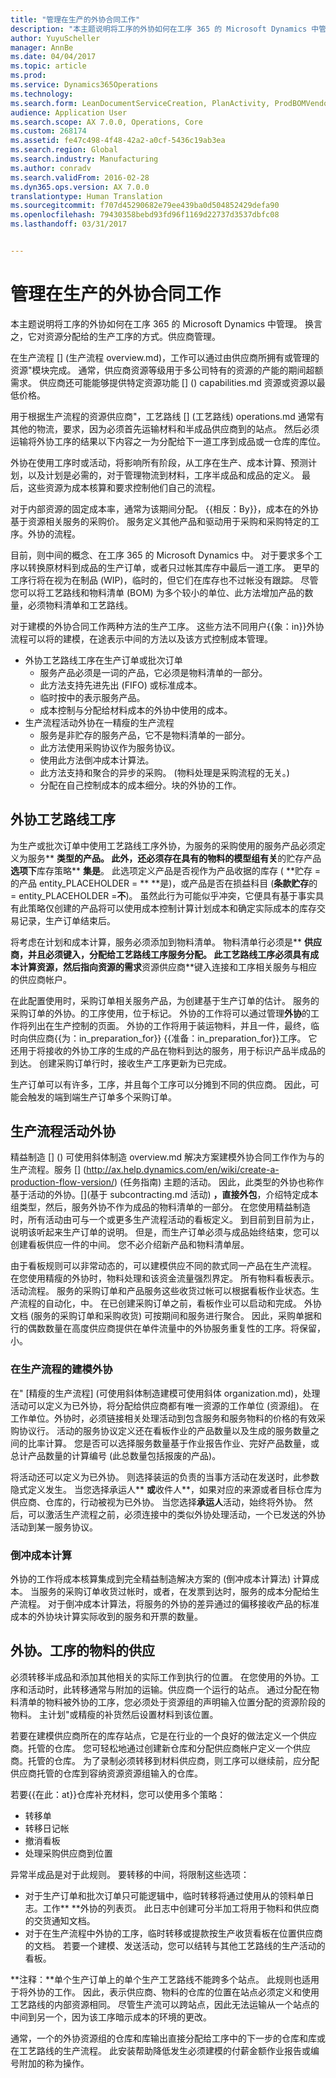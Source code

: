 ```yaml
---
title: "管理在生产的外协合同工作"
description: "本主题说明将工序的外协如何在工序 365 的 Microsoft Dynamics 中管理。 换言之，它对资源分配给的生产工序的方式。供应商管理。"
author: YuyuScheller
manager: AnnBe
ms.date: 04/04/2017
ms.topic: article
ms.prod: 
ms.service: Dynamics365Operations
ms.technology: 
ms.search.form: LeanDocumentServiceCreation, PlanActivity, ProdBOMVendorListPage, ProdRoute, ProdTable, ProdTableListPage, PurchAgreementSubcontractorLookup, RouteTable, WrkCtrResourceGroup
audience: Application User
ms.search.scope: AX 7.0.0, Operations, Core
ms.custom: 268174
ms.assetid: fe47c498-4f48-42a2-a0cf-5436c19ab3ea
ms.search.region: Global
ms.search.industry: Manufacturing
ms.author: conradv
ms.search.validFrom: 2016-02-28
ms.dyn365.ops.version: AX 7.0.0
translationtype: Human Translation
ms.sourcegitcommit: f707d45290682e79ee439ba0d504852429defa90
ms.openlocfilehash: 79430358bebd93fd96f1169d22737d3537dbfc08
ms.lasthandoff: 03/31/2017


---
```


# <a name="manage-subcontracting-work-in-production"></a>管理在生产的外协合同工作

本主题说明将工序的外协如何在工序 365 的 Microsoft Dynamics 中管理。 换言之，它对资源分配给的生产工序的方式。供应商管理。

在生产流程 [] (生产流程 overview.md)，工作可以通过由供应商所拥有或管理的资源"模块完成。 通常，供应商资源等级用于多公司特有的资源的产能的期间超额需求。 供应商还可能能够提供特定资源功能 [] () capabilities.md 资源或资源以最低价格。  

用于根据生产流程的资源供应商"，工艺路线 [] (工艺路线) operations.md 通常有其他的物流，要求，因为必须首先运输材料和半成品供应商到的站点。 然后必须运输将外协工序的结果以下内容之一为分配给下一道工序到成品或一仓库的库位。  

外协在使用工序时或活动，将影响所有阶段，从工序在生产、成本计算、预测计划，以及计划是必需的，对于管理物流到材料，工序半成品和成品的定义。 最后，这些资源为成本核算和要求控制他们自己的流程。  

对于内部资源的固定成本率，通常为该期间分配。 {{相反：By}}，成本在的外协基于资源相关服务的采购价。 服务定义其他产品和驱动用于采购和采购特定的工序。外协的流程。  

目前，则中间的概念、在工序 365 的 Microsoft Dynamics 中。 对于要求多个工序以转换原材料到成品的生产订单，或者只过帐其库存中最后一道工序。 更早的工序行将在视为在制品 (WIP)，临时的，但它们在库存也不过帐没有跟踪。 尽管您可以将工艺路线和物料清单 (BOM) 为多个较小的单位、此方法增加产品的数量，必须物料清单和工艺路线。  

对于建模的外协合同工作两种方法的生产工序。 这些方法不同用户{{象：in}}外协流程可以将的建模，在途表示中间的方法以及该方式控制成本管理。

-   外协工艺路线工序在生产订单或批次订单
    -   服务产品必须是一词的产品，它必须是物料清单的一部分。
    -   此方法支持先进先出 (FIFO) 或标准成本。
    -   临时按中的表示服务产品。
    -   成本控制与分配给材料成本的外协中使用的成本。
-   生产流程活动外协在一精瘦的生产流程
    -   服务是非贮存的服务产品，它不是物料清单的一部分。
    -   此方法使用采购协议作为服务协议。
    -   使用此方法倒冲成本计算法。
    -   此方法支持和聚合的异步的采购。 (物料处理是采购流程的无关。)
    -   分配在自己控制成本的成本细分。块的外协的工作。

## <a name="subcontracting-of-route-operations"></a>外协工艺路线工序
为生产或批次订单中使用工艺路线工序外协，为服务的采购使用的服务产品必须定义为服务** **类型的产品。 此外，还必须存在具有的物料的模型组有关**的贮存产品**选项下**库存策略** **集是**。 此选项定义产品是否视作为产品收据的库存 ( **贮存 = 的产品 entity_PLACEHOLDER = ** **是)，或产品是否在损益科目 (**条款贮存**的 = entity_PLACEHOLDER =**不**)。 虽然此行为可能似乎冲突，它便具有基于事实具有此策略仅创建的产品将可以使用成本控制计算计划成本和确定实际成本的库存交易记录，生产订单结束后。  

将考虑在计划和成本计算，服务必须添加到物料清单。 物料清单行必须是** **供应商，并且必须键入，分配给工艺路线工序服务分配。 此工艺路线工序必须具有成本计算资源，然后指向资源的需求**资源供应商**键入连接和工序相关服务与相应的供应商帐户。  

在此配置使用时，采购订单相关服务产品，为创建基于生产订单的估计。 服务的采购订单的外协。的工序使用，位于标记。 外协的工作将可以通过管理**外协**的工作将列出在生产控制的页面。 外协的工作将用于装运物料，并且一件，最终，临时向供应商{{为：in_preparation_for}} {{准备：in_preparation_for}}工序。 它还用于将接收的外协工序的生成的产品在物料到达的服务，用于标识产品半成品的到达。 创建采购订单行时，接收生产工序更新为已完成。  

生产订单可以有许多，工序，并且每个工序可以分摊到不同的供应商。 因此，可能会触发的端到端生产订单多个采购订单。

## <a name="subcontracting-of-production-flow-activities"></a>生产流程活动外协
精益制造 [] () 可使用斜体制造 overview.md 解决方案建模外协合同工作作为与的生产流程。服务 [] (http://ax.help.dynamics.com/en/wiki/create-a-production-flow-version/) (任务指南) 主题的活动。 因此，此类型的外协也称作基于活动的外协。[](基于 subcontracting.md 活动) **，直接外包**，介绍特定成本组类型，然后，服务外协不作为成品的物料清单的一部分。 在您使用精益制造时，所有活动由可与一个或更多生产流程活动的看板定义。 到目前到目前为止，说明该听起来生产订单的说明。 但是，而生产订单必须与成品始终结束，您可以创建看板供应一件的中间。 您不必介绍新产品和物料清单层。  

由于看板规则可以非常动态的，可以建模供应不同的款式同一产品在生产流程。 在您使用精瘦的外协时，物料处理和该资金流量强烈界定。 所有物料看板表示。活动流程。 服务的采购订单和产品服务这些收货过帐可以根据看板作业状态。生产流程的自动化，中。 在已创建采购订单之前，看板作业可以启动和完成。 外协文档 (服务的采购订单和采购收货) 可按期间和服务进行聚合。 因此，采购单据和行的偶数数量在高度供应商提供在单件流量中的外协服务重复性的工序。将保留，小。

### <a name="modeling-subcontracting-in-a-production-flow"></a>在生产流程的建模外协

在" [精瘦的生产流程] (可使用斜体制造建模可使用斜体 organization.md)，处理活动可以定义为已外协，将分配给供应商都有唯一资源的工作单位 (资源组)。 在工作单位。外协时，必须链接相关处理活动到包含服务和服务物料的价格的有效采购协议行。 活动的服务协议定义还在看板作业的产品数量以及生成的服务数量之间的比率计算。 您是否可以选择服务数量基于作业报告作业、完好产品数量，或总计产品数量的计算编号 (此总数量包括报废的产品)。  

将活动还可以定义为已外协。 则选择装运的负责的当事方活动在发送时，此参数隐式定义发生。 当您选择承运人** **或**收件人**，如果对应的来源或者目标仓库为供应商、仓库的，行动被视为已外协。 当您选择**承运人**活动，始终将外协。 然后，可以激活生产流程之前，必须连接中的类似外协处理活动，一个已发送的外协活动到某一服务协议。

### <a name="backflush-costing"></a>倒冲成本计算

外协的工作将成本核算集成到完全精益制造解决方案的 (倒冲成本计算法) 计算成本。 当服务的采购订单收货过帐时，或者，在发票到达时，服务的成本分配给生产流程。 对于倒冲成本计算法，将服务的外协的差异通过的偏移接收产品的标准成本的外协块计算实际收到的服务和开票的数量。

## <a name="material-supply-for-subcontracted-operations"></a>外协。工序的物料的供应
必须转移半成品和添加其他相关的实际工作到执行的位置。 在您使用的外协。工序和活动时，此转移通常与附加的运输。供应商一个运行的站点。 通过分配在物料清单的物料被外协的工序，您必须处于资源组的声明输入位置分配的资源阶段的物料。 主计划"或精瘦的补货然后设置材料到该位置。  

若要在建模供应商所在的库存站点，它是在行业的一个良好的做法定义一个供应商。托管的仓库。 您可轻松地通过创建新仓库和分配供应商帐户定义一个供应商。托管的仓库。 为了录制必须转移到材料供应商，则工序可以继续前，应分配供应商托管的仓库到容纳资源资源组输入的仓库。  

若要{{在此：at}}仓库补充材料，您可以使用多个策略：

-   转移单
-   转移日记帐
-   撤消看板
-   处理采购供应商到位置

异常半成品是对于此规则。 要转移的中间，将限制这些选项：

-   对于生产订单和批次订单只可能逻辑中，临时转移将通过使用从的领料单日志。工作** **外协的列表页。 此日志中创建可分半加工将用于物料和供应商的交货通知文档。
-   对于在生产流程中外协的工序，临时转移或提款按生产收货看板在位置供应商的文档。 若要一个建模、发送活动，您可以结转与其他工艺路线的生产活动的看板。

**注释：**单个生产订单上的单个生产工艺路线不能跨多个站点。 此规则也适用于将外协的工作。 因此，表示供应商、物料的仓库的位置在站点必须定义和使用工艺路线的内部资源相同。 尽管生产流可以跨站点，因此无法运输从一个站点的中间到另一个，因为该工序暗示成本的环境的更改。  

通常，一个的外协资源组的仓库和库输出直接分配给工序中的下一步的仓库和库或在工艺路线的生产流程。 此安装帮助降低发生必须建模的付薪金额作业报告或编号附加的称为操作。


